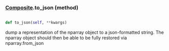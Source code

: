 ### [Composite](Composite.md).to_json (method)


```py

def to_json(self, **kwargs)

```



dump a representation of the nparray object to a json-formatted string.
The nparray object should then be able to be fully restored via
nparray.from_json

